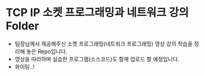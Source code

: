 # TCP IP 소켓 프로그래밍과 네트워크 강의 Folder

- 팀장님께서 제공해주신 소켓 프로그래밍(네트워크 프로그래밍) 영상 강의 학습을 정리해 놓은 Repo입니다.
- 영상을 따라하며 실습한 프로그램(소스코드)도 함께 업로드 할 예정입니다.
- 화이팅..!

